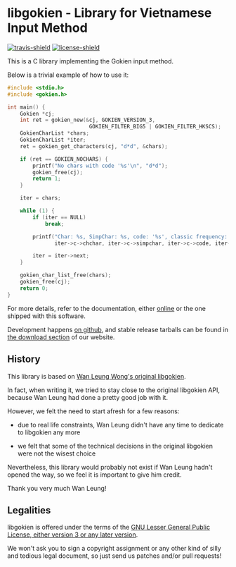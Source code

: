 # libgokien - Library for Vietnamese Input Method

[![travis-shield]][travis-url]
[![license-shield]][license-url]

[travis-url]: https://travis-ci.org/Cangjians/libgokien
[travis-shield]: https://api.travis-ci.org/Cangjians/libgokien.svg?branch=master
[license-url]: http://www.gnu.org/licenses/lgpl.html
[license-shield]: https://img.shields.io/github/license/cangjians/libgokien.svg

This is a C library implementing the Gokien input method.

Below is a trivial example of how to use it:

```c
#include <stdio.h>
#include <gokien.h>

int main() {
    Gokien *cj;
    int ret = gokien_new(&cj, GOKIEN_VERSION_3,
                          GOKIEN_FILTER_BIG5 | GOKIEN_FILTER_HKSCS);
    GokienCharList *chars;
    GokienCharList *iter;
    ret = gokien_get_characters(cj, "d*d", &chars);

    if (ret == GOKIEN_NOCHARS) {
        printf("No chars with code '%s'\n", "d*d");
        gokien_free(cj);
        return 1;
    }

    iter = chars;

    while (1) {
        if (iter == NULL)
            break;

        printf("Char: %s, SimpChar: %s, code: '%s', classic frequency: %d\n",
               iter->c->chchar, iter->c->simpchar, iter->c->code, iter->c->frequency);

        iter = iter->next;
    }

    gokien_char_list_free(chars);
    gokien_free(cj);
    return 0;
}
```

For more details, refer to the documentation, either
[online](http://cangjians.github.io/projects/libgokien/documentation)
or the one shipped with this software.

Development happens [on github](https://github.com/Cangjians/libgokien), and
stable release tarballs can be found in
[the download section](http://cangjians.github.io/downloads/libgokien/) of
our website.

## History

This library is based on
[Wan Leung Wong's original libgokien](https://github.com/wanleung/libgokien).

In fact, when writing it, we tried to stay close to the original libgokien
API, because Wan Leung had done a pretty good job with it.

However, we felt the need to start afresh for a few reasons:

* due to real life constraints, Wan Leung didn't have any time to dedicate to
  libgokien any more

* we felt that some of the technical decisions in the original libgokien were
  not the wisest choice

Nevertheless, this library would probably not exist if Wan Leung hadn't opened
the way, so we feel it is important to give him credit.

Thank you very much Wan Leung!

## Legalities

libgokien is offered under the terms of the
[GNU Lesser General Public License, either version 3 or any later version][license-url].

We won't ask you to sign a copyright assignment or any other kind of silly and
tedious legal document, so just send us patches and/or pull requests!
